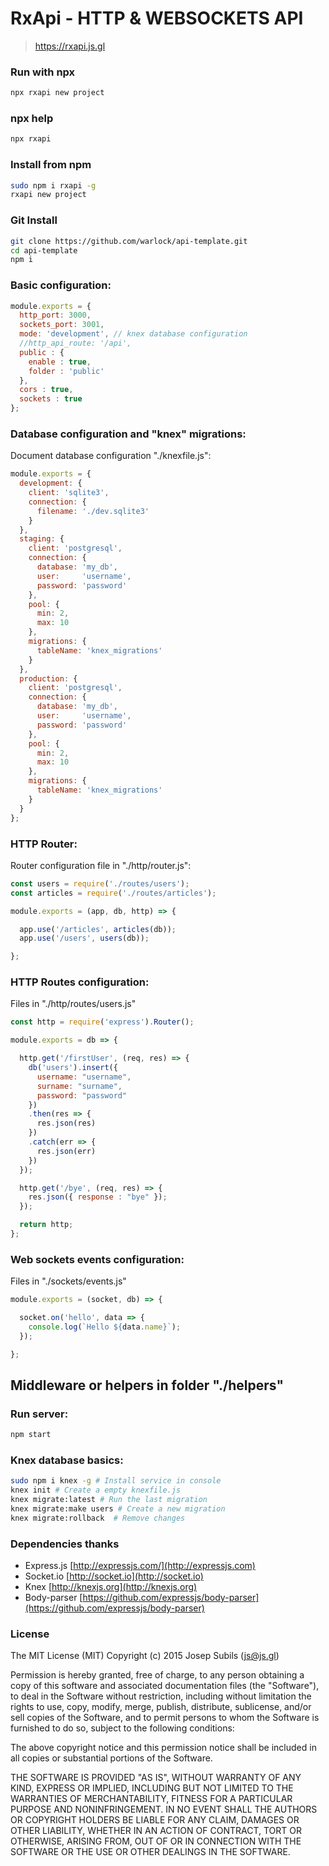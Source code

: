 # RxApi - HTTP & WEBSOCKETS API
>
> https://rxapi.js.gl
>

### Run with npx
```sh
npx rxapi new project
```

### npx help
```sh
npx rxapi
```

### Install from npm
```sh
sudo npm i rxapi -g
rxapi new project
```

### Git Install
```sh
git clone https://github.com/warlock/api-template.git
cd api-template
npm i
```

### Basic configuration:
```js
module.exports = {
  http_port: 3000,
  sockets_port: 3001,
  mode: 'development', // knex database configuration
  //http_api_route: '/api',
  public : {
    enable : true,
    folder : 'public'
  },
  cors : true,
  sockets : true
};
```

### Database configuration and "knex" migrations:
Document database configuration "./knexfile.js":
```js
module.exports = {
  development: {
    client: 'sqlite3',
    connection: {
      filename: './dev.sqlite3'
    }
  },
  staging: {
    client: 'postgresql',
    connection: {
      database: 'my_db',
      user:     'username',
      password: 'password'
    },
    pool: {
      min: 2,
      max: 10
    },
    migrations: {
      tableName: 'knex_migrations'
    }
  },
  production: {
    client: 'postgresql',
    connection: {
      database: 'my_db',
      user:     'username',
      password: 'password'
    },
    pool: {
      min: 2,
      max: 10
    },
    migrations: {
      tableName: 'knex_migrations'
    }
  }
};
```

### HTTP Router:
Router configuration file in "./http/router.js":
```js
const users = require('./routes/users');
const articles = require('./routes/articles');

module.exports = (app, db, http) => {

  app.use('/articles', articles(db));
  app.use('/users', users(db));

};
```

### HTTP Routes configuration:
Files in "./http/routes/users.js"
```js
const http = require('express').Router();

module.exports = db => {

  http.get('/firstUser', (req, res) => {
    db('users').insert({
      username: "username",
      surname: "surname",
      password: "password"
    })
    .then(res => {
      res.json(res)
    })
    .catch(err => {
      res.json(err)
    })
  });

  http.get('/bye', (req, res) => {
    res.json({ response : "bye" });
  });

  return http;
};
```

### Web sockets events configuration:
Files in "./sockets/events.js"
```js
module.exports = (socket, db) => {

  socket.on('hello', data => {
    console.log(`Hello ${data.name}`);
  });

};
```

## Middleware or helpers in folder "./helpers"

### Run server:
```sh
npm start
```

### Knex database basics:
```sh
sudo npm i knex -g # Install service in console
knex init # Create a empty knexfile.js
knex migrate:latest # Run the last migration
knex migrate:make users # Create a new migration
knex migrate:rollback  # Remove changes
```

### Dependencies thanks
- Express.js [http://expressjs.com/](http://expressjs.com)
- Socket.io [http://socket.io](http://socket.io)
- Knex [http://knexjs.org](http://knexjs.org)
- Body-parser [https://github.com/expressjs/body-parser](https://github.com/expressjs/body-parser)

### License

The MIT License (MIT) Copyright (c) 2015 Josep Subils (js@js.gl)

Permission is hereby granted, free of charge, to any person obtaining a copy of this software and associated documentation files (the "Software"), to deal in the Software without restriction, including without limitation the rights to use, copy, modify, merge, publish, distribute, sublicense, and/or sell copies of the Software, and to permit persons to whom the Software is furnished to do so, subject to the following conditions:

The above copyright notice and this permission notice shall be included in all copies or substantial portions of the Software.

THE SOFTWARE IS PROVIDED "AS IS", WITHOUT WARRANTY OF ANY KIND, EXPRESS OR IMPLIED, INCLUDING BUT NOT LIMITED TO THE WARRANTIES OF MERCHANTABILITY, FITNESS FOR A PARTICULAR PURPOSE AND NONINFRINGEMENT. IN NO EVENT SHALL THE AUTHORS OR COPYRIGHT HOLDERS BE LIABLE FOR ANY CLAIM, DAMAGES OR OTHER LIABILITY, WHETHER IN AN ACTION OF CONTRACT, TORT OR OTHERWISE, ARISING FROM, OUT OF OR IN CONNECTION WITH THE SOFTWARE OR THE USE OR OTHER DEALINGS IN THE SOFTWARE.
